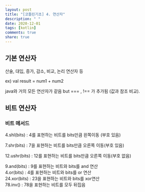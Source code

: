 ```yaml
---
layout: post
title: "[코틀린기초] 4. 연산자"
description: " "
date: 2020-12-01
tags: [kotlin]
comments: true
share: true
---
```


  
## 기본 연산자  

산술, 대입, 증가, 감소, 비교, 논리 연산자 등  

ex) val result = num1 + num2  

java와 거의 모든 연산자가 같음 but === , !== 가 추가됨 (값과 참조 비교).   

## 비트 연산자  

### 비트 메서드  

4.shl(bits) : 4를 표현하는 비트를 bits만큼 왼쪽이동 (부호 있음)  

7.shr(bits) : 7을 표현하는 비트를 bits만큼 오른쪽 이동(부호 있음)  

12.ushr(bits) : 12를 표현하는 비트를 bits만큼 오른쪽 이동(부호 없음)  

9.and(bits) : 9를 표현하는 비트와 bits를 and 연산  
4.or(bits) : 4를 표현하는 비트와 bits를 or 연산  
24.xor(bits) : 23을 표현하는 비트와 bits를 xor연산  
78.inv() : 78을 표현하는 비트를 모두 뒤집음  
